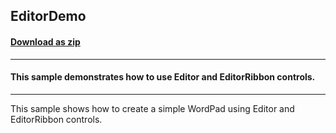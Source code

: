 ## EditorDemo
#### [Download as zip](https://grapecity.github.io/DownGit/#/home?url=https://github.com/GrapeCity/ComponentOne-WinForms-Samples/tree/master/Core\Editor\CS\EditorDemo)
____
#### This sample demonstrates how to use Editor and EditorRibbon controls. 
____
This sample shows how to create a simple WordPad using Editor and EditorRibbon controls.
